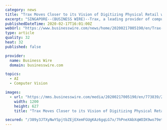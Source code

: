 ```yaml
---
category: news
title: "Trax Moves Closer to its Vision of Digitizing Physical Retail with Qopius Acquisition"
excerpt: "SINGAPORE--(BUSINESS WIRE)--Trax, a leading provider of computer vision and analytics solutions for retail, today announced its acquisition of Qopius, a top provider of AI-based in-store technology solutions in Europe. The acquisition will serve as a force multiplier in pushing real-time store monitoring and autonomous inventory management into ..."
publishedDateTime: 2020-02-17T16:01:00Z
webUrl: "https://www.businesswire.com/news/home/20200217005190/en/Trax-Moves-Closer-Vision-Digitizing-Physical-Retail"
type: article
quality: 32
heat: 32
published: false

provider:
  name: Business Wire
  domain: businesswire.com

topics:
  - AI
  - Computer Vision

images:
  - url: "https://mms.businesswire.com/media/20200217005190/en/773839/23/trax-01.jpg"
    width: 1200
    height: 627
    title: "Trax Moves Closer to its Vision of Digitizing Physical Retail with Qopius Acquisition"

secured: "/389y3JTXyNwYSpjtbZEjEXemFGUgKAz6gqLG7x/7hPneXAbXqWOIK9wo79etXmz8MI0PgaWIXMU70unX/8AlnXYlhNIkdPvwfCtlPA6hUacRoJ0XgaUnTOGwu479YcLBoIm6bddo7/5OIzPIUiQMv8AKdVRB6gUg3XhQxTABk0srtmvokVOe4nZ00uBWEYC/qxHyZ3THAdYaYDGZM8JJmnafpE9uAYiG4FIgppxPan6H3rM0YjHoVc5zH8JGN79P0Nn2qf0X9/oGhpt/bhjeIG5A3vF1i/gJFcxhh1t1VVzDKKpzVMc6Zyc0a5SpkG1;AzIxkYV2D9c3zIhG1DzX+g=="
---
```


